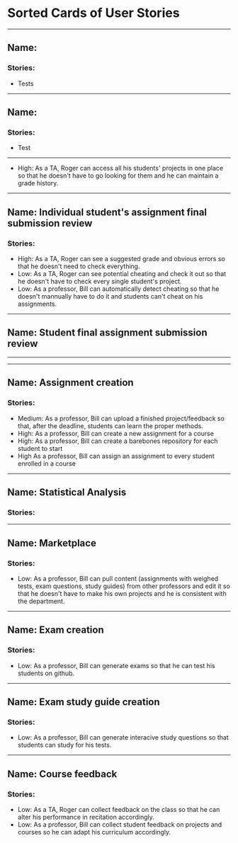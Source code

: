 # Sorted Cards of User Stories

---

## Name:

### Stories:
- Tests

---

## Name:

### Stories:
- Test

---


- High: As a TA, Roger can access all his students' projects in one place so that he doesn't have to go looking for them and he can maintain a grade history.

---

## Name: Individual student's assignment final submission review

### Stories:
- High: As a TA, Roger can see a suggested grade and obvious errors so that he doesn't need to check everything.
- Low: As a TA, Roger can see potential cheating and check it out so that he doesn't have to check every single student's project. 
- Low: As a professor, Bill can automatically detect cheating so that he doesn't mannually have to do it and students can't cheat on his assignments. 


---

## Name: Student final assignment submission review

---

---

## Name: Assignment creation

### Stories:
- Medium: As a professor, Bill can upload a finished project/feedback so that, after the deadline, students can learn the proper methods.
- High: As a professor, Bill can create a new assignment for a course
- High: As a professor, Bill can create a barebones repository for each student to start
- High As a professor, Bill can assign an assignment to every student enrolled in a course


---

## Name: Statistical Analysis

### Stories:

---

## Name: Marketplace

### Stories:
- Low: As a professor, Bill can pull content (assignments with weighed tests, exam questions, study guides) from other professors and edit it so that he doesn't have to make his own projects and he is consistent with the department.


---

## Name: Exam creation

### Stories:
- Low: As a professor, Bill can generate exams so that he can test his students on github.

---

## Name: Exam study guide creation

### Stories:
- Low: As a professor, Bill can generate interacive study questions so that students can study for his tests.

---

## Name: Course feedback

### Stories:
- Low: As a TA, Roger can collect feedback on the class so that he can alter his performance in recitation accordingly.
- Low: As a professor, Bill can collect student feedback on projects and courses so he can adapt his curriculum accordingly. 

